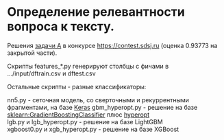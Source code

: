 # Определение релевантности вопроса к тексту.

Решения [задачи A](https://github.com/sberbank-ai/data-science-journey-2017) в конкурсе https://contest.sdsj.ru (оценка 0.93773 на закрытой части).

Скрипты features_*.py генерируют столбцы с фичами в .../input/dftrain.csv и dftest.csv

Остальные скрипты - разные классификаторы:

nn5.py - сеточная модель, со сверточными и рекуррентными фрагментами, на базе [Keras](https://keras.io/)
gbm_hyperopt.py - решение на базе [sklearn:GradientBoostingClassifier](http://scikit-learn.org/stable/modules/generated/sklearn.ensemble.GradientBoostingClassifier.html) плюс [hyperopt](https://github.com/hyperopt/hyperopt)  
lgb.py и lgb_hyperopt.py - решение на базе LightGBM  
xgboost0.py и xgb_hyperopt.py - решение на базе XGBoost  


